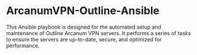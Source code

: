 # ArcanumVPN-Outline-Ansible
This Ansible playbook is designed for the automated setup and maintenance of Outline Arcanum VPN servers. It performs a series of tasks to ensure the servers are up-to-date, secure, and optimized for performance.
